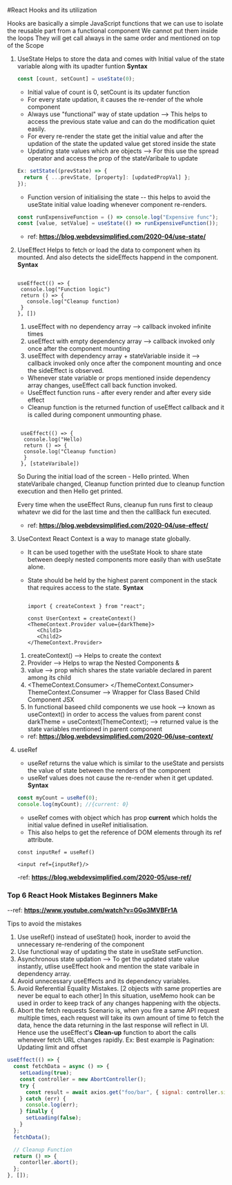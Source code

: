 #React Hooks and its utilization

Hooks are basically a simple JavaScript functions that we can use to isolate the reusable part from a functional component
We cannot put them inside the loops
They will get call always in the same order and mentioned on top of the Scope

1. UseState
   Helps to store the data and comes with Initial value of the state variable along with its upadter funtion
   **Syntax**

   ```javascript
   const [count, setCount] = useState(0);
   ```

   - Initial value of count is 0, setCount is its updater function
   - For every state updation, it causes the re-render of the whole component
   - Always use "functional" way of state updation --> This helps to access the previous state value and can do the modification quiet easily.
   - For every re-render the state get the initial value and after the updation of the state the updated value get stored inside the state
   - Updating state values which are objects --> For this use the spread operator and access the prop of the stateVaribale to update

   ```javascript
   Ex: setState((prevState) => {
     return { ...prevState, [property]: [updatedPropVal] };
   });
   ```

   - Function version of initialising the state -- this helps to avoid the useState initial value loading whenever component re-renders.

   ```javascript
   const runExpensiveFunction = () => console.log("Expensive func");
   const [value, setValue] = useState(() => runExpensiveFunction());
   ```

   - ref: **https://blog.webdevsimplified.com/2020-04/use-state/**

2. UseEffect
   Helps to fetch or load the data to component when its mounted. And also detects the sideEffects happend in the component.  
   **Syntax**

   ```JSX

   useEffect(() => {
    console.log("Function logic")
    return () => {
      console.log("Cleanup function)
    }
   }, [])

   ```

   1. useEffect with no dependency array --> callback invoked infinite times
   2. useEffect with empty dependency array --> callback invoked only once after the component mounting
   3. useEffect with dependency array + stateVariable inside it --> callback invoked only once after the component mounting and once the sideEffect is observed.

   - Whenever state variable or props mentioned inside dependency array changes, useEffect call back function invoked.
   - UseEffect function runs - after every render and after every side effect
   - Cleanup function is the returned function of useEffect callback and it is called during component unmounting phase.

   ```JSX

    useEffect(() => {
     console.log("Hello)
     return () => {
     console.log("Cleanup function)
     }
    }, [stateVaribale])

   ```

   So During the initial load of the screen - Hello printed.
   When stateVaribale changed, Cleanup function printed due to cleanup function execution and then Hello get printed.

   Every time when the useEffect Runs, cleanup fun runs first to cleaup whatevr we did for the last time and then the callBack fun executed.

   - ref: **https://blog.webdevsimplified.com/2020-04/use-effect/**

3. UseContext
   React Context is a way to manage state globally.

   - It can be used together with the useState Hook to share state between deeply nested components more easily than with useState alone.
   - State should be held by the highest parent component in the stack that requires access to the state.
     **Syntax**

     ```JSX

     import { createContext } from "react";

     const UserContext = createContext()
     <ThemeContext.Provider value={darkTheme}>
        <Child1>
        <Child2>
     </ThemeContext.Provider>

     ```

   1. createContext() --> Helps to create the context
   2. Provider --> Helps to wrap the Nested Components <Child1> & <Child2>
   3. value --> prop which shares the state variable declared in parent among its child
   4. <ThemeContext.Consumer>
      <ClassChild1 JSX>
      </ThemeContext.Consumer>
      ThemeContext.Consumer --> Wrapper for Class Based Child Component JSX
   5. In functional baseed child components we use hook --> known as useContext() in order to access the values from parent
      const darkTheme = useContext(ThemeContext); --> returned value is the state variables mentioned in parent component

   - ref: **https://blog.webdevsimplified.com/2020-06/use-context/**

4. useRef

   - useRef returns the value which is similar to the useState and persists the value of state between the renders of the component
   - useRef values does not cause the re-render when it get updated.
     **Syntax**

   ```javascript
   const myCount = useRef(0);
   console.log(myCount); //{current: 0}
   ```

   - useRef comes with object which has prop **current** which holds the initial value defined in useRef initialisation.
   - This also helps to get the reference of DOM elements through its ref attribute.

   ```JSX
   const inputRef = useRef()

   <input ref={inputRef}/>
   ```

   -ref: **https://blog.webdevsimplified.com/2020-05/use-ref/**

### Top 6 React Hook Mistakes Beginners Make

--ref: **https://www.youtube.com/watch?v=GGo3MVBFr1A**

Tips to avoid the mistakes

1. Use useRef() instead of useState() hook, inorder to avoid the unnecessary re-rendering of the component
2. Use functional way of updating the state in useState setFunction.
3. Asynchronous state updation --> To get the updated state value instantly, utlise useEffect hook and mention the state varibale in dependency array.
4. Avoid unnecessary useEffects and its dependency variables.
5. Avoid Referential Equality Mistakes. [2 objects with same properties are never be equal to each other] In this situation, useMemo hook can be used in order to keep track of any changes happening with the objects.
6. Abort the fetch requests
   Scenario is, when you fire a same API request multiple times, each request will take its own amount of time to fetch the data, hence the data returning in the last response will reflect in UI. Hence use the useEffect's **Clean-up** function to abort the calls whenever fetch URL changes rapidly.
   Ex: Best example is Pagination: Updating limit and offset

```javascript
useEffect(() => {
  const fetchData = async () => {
    setLoading(true);
    const controller = new AbortController();
    try {
      const result = await axios.get("foo/bar", { signal: controller.signal });
    } catch (err) {
      console.log(err);
    } finally {
      setLoading(false);
    }
  };
  fetchData();

  // Cleanup Function
  return () => {
    contorller.abort();
  };
}, []);
```
